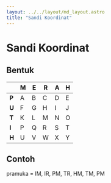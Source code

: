 ```yaml
---
layout: ../../layout/md_layout.astro
title: "Sandi Koordinat"
---
```


# Sandi Koordinat

## Bentuk

|     | **M**   | **E**   | **R**   | **A**   | **H**   | 
|---- | --- | --- | --- | --- | ----| 
| **P**   | A   | B   | C   | D   | E   |
| **U**   | F   | G   | H   | I   | J   |
| **T**   | K   | L   | M   | N   | O   |
| **I**   | P   | Q   | R   | S   | T   |
| **H**   | U   | V   | W   | X   | Y   |

## Contoh
pramuka = IM, IR, PM, TR, HM, TM, PM
